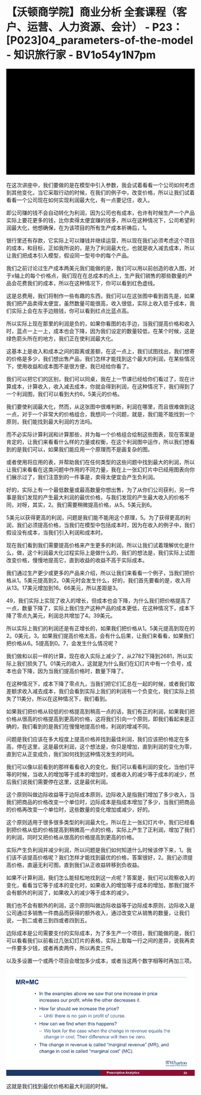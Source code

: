# 【沃顿商学院】商业分析 全套课程（客户、运营、人力资源、会计） - P23：[P023]04_parameters-of-the-model - 知识旅行家 - BV1o54y1N7pm

![](img/4aee9d9dbd88682942595fd4c857bfe3_0.png)

在这次讲座中，我们要做的是在模型中引入参数，我会试着看看一个公司如何考虑到其他变化，当它采取行动的时候，在我们的例子中，改变价格，所以让我们试着看看一个公司现在如何实现利润最大化，有一点要记住，收入。

即公司赚的钱不会自动转化为利润，因为公司也有成本，也许有时候生产一个产品实际上要花更多的钱，比你卖得太便宜赚的钱多，所以在这种情况下，公司希望利润最大化，他想确保，在为该项目的所有生产成本祈祷后，1。

银行里还有存款，它实际上可以赚钱并继续运营，所以现在我们必须考虑这个项目的成本，和目标，正如我所说的，是为了利润最大化，也就是收入减去成本，所以让我们把成本引入模型，假设同一型号中的每个产品。

我们之前讨论过生产成本两美元我们能做的是，我们可以用以前创造的收入图，对于x轴上的每个价格点，我们现在在总成本的点上，生产我们销售的那些数量的产品会花费我们的成本，所以在这种情况下，你可以看到红色虚线。

这是总费用，我们将制作一些有趣的东西，我们可以在这张图中看到首先是，如果我们把产品卖得太便宜，虽然数量可能很高，收入很低，实际上收入低于成本，我们实际上会在左手边赔钱，你可以看到红点比蓝点高。

所以实际上现在那里的利润是负的，如果你看图的右手边，当我们提高价格和收入时，蓝点一上一上，成本也会下降，因为我们设定的数量较低，在某个时候，这是绿色箭头所在的地方，我们正在使利润最大化。

这基本上是收入和成本之间的距离或差额，在这一点上，我们试图找出，我们想寄的价格是多少，我们想出售产品，我们怎样才能找到这个最大的利润，在某些情况下，使用收益和成本图不是很方便，我已经给你看了。

我们可以把它们的区别，我们可以同桌，我在上一节课已经给你们看过了，现在计算成本，计算收入，收入减去成本，你就会得到利润，在这种情况下，我们得到了一个利润图，我们可以看到大约6。5美元的价格。

我们要使利润最大化，然而，从这张图中很难判断，利润在哪里，而且很难做到这一点，对于一个非常大的价格组合，我想问一个问题，就是，我们能不能找到一个原则，我们能找到最大利润的方法吗。

而不必实际计算利润和计算那些，并为每一个价格组合绘制这些图表，现在答案是肯定的，让我们来看看什么样的力量或权衡，在这个利润图中运作，所以我们想看到的是我们可以，如果我们能应用一个原理而不是画复杂的图。

或者使用将应用的表，并帮助我们在任何类型的这些问题中找到最大的利润，所以让我们来看看在这类问题中作用的不同力量，我在上一张幻灯片中已经用图表向你们展示过了，我们注意到的一件事是，卖得太便宜会产生负利润。

好的，实际上有一个最低数量或最高数量你想出售，为了从你们公司获利，另一件事是我们发现的产生最大利润的最优价格，与我们发现的产生最大收入的价格不同，对呀，其实，2。我们需要稍微提高价格，从5。5美元到6。

5美元以获得更高的利润，问题是我们能不能用这个原理，5。为了获得更高的利润，我们必须提高价格，当我们在模型中包括成本时，因为在收入的例子中，我们假设没有成本，当我们引入利润和成本时。

现在我们看到我们需要提高价格来产生更多的利润，所以让我们试着理解优化是什么，做，这个利润最大化过程实际上是做什么的，我们的想法是，我们实际上试图改变价格，慢慢地提高它，直到收益的收益不高于实际成本。

我们通过生产更少或更多的产品来介绍，所以让我们来看看一个例子，当我们把价格从1。5美元提高到2。0美元时会发生什么，好的，我们首先要看的是，收入将从13。17美元增加到16。66美元，所以差距是3。

49，我们实际上实现了收入的增长，但成本也会下降，为什么我们把价格提高了一点，数量下降了，实际上我们生产这种产品的成本更低，在这种情况下，成本下降了零点九美元，利润总共增加了4。39美元。

所以实际上我们的利润还是有正增长的，如果我们把价格从1。5美元提高到现在的2。0美元，3。如果我们提高价格太高，会有什么后果，让我们来看看，如果我们把价格从6。5提高到0。7，会发生什么情况呢？

我们做和以前一样的计算，现在收入实际上减少了，从2782下降到2681，所以实际上我们损失了1。01美元的收入，这就是为什么我们在幻灯片中有一个负号，成本也会下降，因为当我们提高价格时，数量下降了。

在这种情况下，成本下降了零点九，当我们把它们汇总在一起的时候，或者我们取差额求收入减去成本，我们会看到实际上我们的利润有一个负变化，我们实际上损失了11美分，所以在这种情况下，我们看到。

如果我们把价格从较低的价格提高到稍高一点的话，我们有正的利润，如果我们把价格从很高的价格提高到更高的价格，这将我们引向一个原则，即我们看起来是正确的，我们看到的是我们在慢慢地提高价格，利润的增减不同。

问题是我们应该在多大程度上提高价格并找到最佳利润，我们应该把价格定在多高，停在这里，这是最优利润，这个想法是，你只是增加，直到利润的变化为零，直到它从正变成负，我们如何找到这种情况发生的时间。

我们可以像以前看到的那样看看收入的变化，我们可以看看利润的变化，当他们平等的时候，当收入的增加等于成本的增加时，或者收入的减少等于成本的减少，然后我们说我们需要停在这里，这是最优利润。

这个原则叫做边际收益等于边际成本原则，边际收入是指我们增加了多少收入，当我们把商品的价格改变一个单位时，边际成本是指成本增加了多少，当我们把商品的价格再改变一个单位时，这些数量的变化增加或减少，好的。

这个原则适用于很多很多类型的利润最大化，所以在上一张幻灯片中，我们已经看到把价格从低的价格提高到稍微高一点的价格，实际上产生了正利润，增加了我们的利润，同时又把价格从很高的价格提高到更高的价格。

实际产生负利润并减少利润，所以问题是我们如何知道什么时候该停下来，1。我们该不该提高价格呢？我们怎样才能找到最优的价格，答案很好，2。我们必须提高价格，直逼无利可图，直到我们从正收益转移到负收益。

如果不计算利润，我们怎么能轻松地找到这一点呢？答案是，我们可以观察收入的变化，看看当它等于成本的变化时，如果收入的增加等于成本的增加，那我们就不会有额外的利润了，如果收入的减少等于成本的减少。

我们也不会有额外的利润，这个原则叫做边际收益等于边际成本原则，边际收入是公司通过多销售一件商品而获得的额外收入，通过改变它从销售的数量，让我们说，一到二或者三到四或者四到五。

边际成本是公司需要支付的实际成本，为了多生产一个项目，我们能做的是，我们可以看看我们以前看过几张幻灯片的表格，实际上取每一行之间的差异，说我再卖一件要多少钱，或者再卖两件，所以再卖三件。

以及多设置一个或两个项目会增加多少成本，或者当这两个数字相等时再加三项。

![](img/4aee9d9dbd88682942595fd4c857bfe3_2.png)

这就是我们找到最优价格和最大利润的时候。